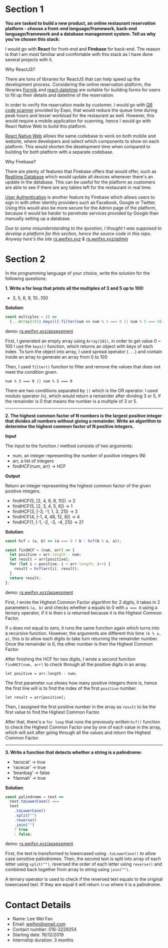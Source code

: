 # Section 1

**You are tasked to build a new product, an online restaurant reservation platform -
choose a front-end language/framework, back-end language/framework and a database
management system. Tell us why you’ve chosen this stack:**

I would go with **React** for front-end and **Firebase** for back-end. The reason is that I am most familiar and comfortable with this stack as I have done several projects with it.

Why ReactJS?

There are tons of libraries for ReactJS that can help speed up the development process. Considering the online reservation platform, the libraries [Formik](https://github.com/jaredpalmer/formik) and [react-datetime](https://github.com/YouCanBookMe/react-datetime) are suitable for building forms for users to fill up their details and datetime of the reservation.

In order to verify the reservation made by customer, I would go with [QR code scanner](https://docs.expo.io/versions/latest/sdk/bar-code-scanner) provided by Expo, that would reduce the queue time during peak hours and lesser workload for the restaurant as well. However, this would require a mobile application for scanning, hence I would go with React Native Web to build this platform.

[React Native Web](https://github.com/necolas/react-native-web) allows the same codebase to work on both mobile and website, where developers and select which components to show on each platform. This would shorten the development time when compared to building for both platform with a separate codebase.

Why Firebase?

There are plenty of features that Firebase offers that would offer, such as [Realtime Database](https://firebase.google.com/docs/database) which would update all devices whenever there's an update in the database. This can be useful for the platform as customers are able to see if there are any tables left for the restaurant in real time.

[User Authentication](https://firebase.google.com/docs/auth) is another feature by Firebase which allows users to sign in with other identity providers such as Facebook, Google or Twitter. Using this would also be more secure for the Admin page of the platform, because it would be harder to penetrate services provided by Google than manually setting up a database.

_Due to some misunderstanding to the question, I thought I was supposed to develop a platform for this section, hence the source code in this repo. Anyway here's the site [rs.weifxn.xyz](https://rs.weifxn.xyz) & [rs.weifxn.xyz/admin](https://rs.weifxn.xyz/admin)_

# Section 2

In the programming language of your choice, write the solution for the following questions:

**1. Write a for loop that prints all the multiples of 3 and 5 up to 100:**

- 3, 5, 6, 9, 10...100

**Solution**:

```js
const multiples = () =>
  [...Array(101).keys()].filter(num => num % 3 === 0 || num % 5 === 0);
```

demo: [rs.weifxn.xyz/assessment](https://rs.weifxn.xyz/assessment)

First, I generated an empty array using `Array(101)`, in order to get value 0 ~ 100 I use the `keys()` function, which returns an object with keys of each index. To turn the object into array, I used spread operator (`...`) and contain inside an array to generate an array from 0 to 100

Then, I used `filter()` function to filter and remove the values that does not meet the condition given.

`num % 3 === 0 || num % 5 === 0`

There are two conditions separated by `||` which is the OR operator. I used modulo operator (`%`), which would return a remainder after dividing 3 or 5, if the remainder is 0 that means the number is a multiple of 3 or 5.

---

**2. The highest common factor of N numbers is the largest positive integer that
divides all numbers without giving a remainder. Write an algorithm to determine the highest common factor of N positive integers.**

**Input**

The input to the function / method consists of two arguments:

- num, an integer representing the number of positive integers (N)
- arr, a list of integers
- findHCF(num, arr) → HCF

**Output**

Return an integer representing the highest common factor of the given positive integers.

- findHCF(5, [2, 4, 6, 8, 10]) → 2
- findHCF(5, [2, 3, 4, 5, 6]) → 1
- findHCF(3, [-3, -1, 1, 3, 21]) → 3
- findHCF(4, [-1, 4, 48, 12, 8]) → 4
- findHCF(1, [-1, -2, -3, -4, 21]) → 21

**Solution**:

```js
const hcf = (a, b) => (a === 0 ? b : hcf(b % a, a));

const findHCF = (num, arr) => {
  let positive = arr.length - num;
  let result = arr[positive];
  for (let i = positive; i < arr.length; i++) {
    result = hcf(arr[i], result);
  }
  return result;
};
```

demo: [rs.weifxn.xyz/assessment](https://rs.weifxn.xyz/assessment)

First, I wrote the Highest Common Factor algorithm for 2 digits, it takes in 2 parameters `(a, b)` and checks whether a equals to 0 with `a === 0` using a ternary operator, if it is then `b` is returned because it is the Highest Common Factor.

If `a` does not equal to zero, it runs the same function again which turns into a recursive function. However, the arguments are different this time `(b % a, a)`, this is to allow each digits to take turn returning the remainder number. Once the remainder is 0, the other number is then the Highest Common Factor.

After finishing the HCF for two digits, I wrote a second function `findHCF(num, arr)` to check through all the positive digits in an array.

`let positive = arr.length - num;`

The first parameter `num` shows how many positive integers there is, hence the first line will is to find the index of the first `positive` number.

`let result = arr[positive];`

Then, I assigned the first positive number in the array as `result` to be the first value to find the Highest Common Factor.

After that, there's a `for loop` that runs the previously written `hcf()` function to check the Highest Common Factor one by one of each value in the array, which will exit after going through all the values and return the Highest Common Factor.

---

**3. Write a function that detects whether a string is a palindrome:**

- ‘tacocat’ → true
- ‘racecar’ → true
- ‘beanbag’ → false
- ‘Hannah’ → true

**Solution**:

```js
const palindrome = text =>
  text.toLowerCase() ===
  text
    .toLowerCase()
    .split("")
    .reverse()
    .join("")
    ? true
    : false;
```

demo: [rs.weifxn.xyz/assessment](https://rs.weifxn.xyz/assessment)

First, the text is transformed to lowercased using `.toLowerCase()` to allow case sensitive palindromes. Then, the second text is split into array of each letter using `split("")`, reversed the order of each letter using `reverse()` and combined back together from array to string using `join("")`.

A ternary operator is used to check if the reversed text equals to the original lowercased text. If they are equal it will return `true` where it is a palindrome.

# Contact Details

- Name: Lee Wei Fan
- Email: weifxn@gmail.com
- Contact number: 016-3229254
- Starting date: 16/12/2019
- Internship duration: 3 months
